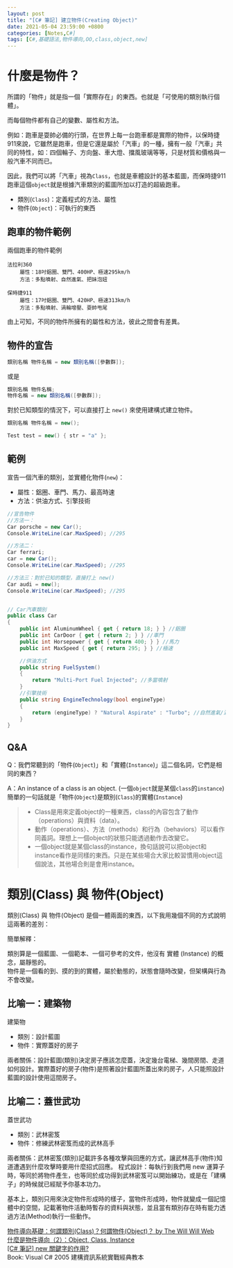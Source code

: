```yaml
---
layout: post
title: "[C# 筆記] 建立物件(Creating Object)"
date: 2021-05-04 23:59:00 +0800
categories: [Notes,C#]
tags: [C#,基礎語法,物件導向,OO,class,object,new]
---
```


# 什麼是物件？
所謂的「物件」就是指一個「實際存在」的東西。也就是「可使用的類別執行個體」。        

而每個物件都有自己的變數、屬性和方法。      

例如：跑車是耍帥必備的行頭，在世界上每一台跑車都是實際的物件，以保時捷911來說，它雖然是跑車，但是它還是屬於「汽車」的一種，擁有一般「汽車」共同的特性，如：四個輪子、方向盤、車大燈、擋風玻璃等等，只是材質和價格與一般汽車不同而已。      

因此，我們可以將「汽車」視為`Class`，也就是車體設計的基本藍圖，而保時捷911跑車這個`object`就是根據汽車類別的藍圖所加以打造的超級跑車。      

- 類別(`Class`)：定義程式的方法、屬性    
- 物件(`Object`)：可執行的東西    

## 跑車的物件範例

兩個跑車的物件範例

```
法拉利360
    屬性：18吋鋁圈、雙門、400HP、極速295km/h
    方法：多點噴射、自然進氣、把妹泡妞

保時捷911
    屬性：17吋鋁圈、雙門、420HP、極速313km/h
    方法：多點噴射、渦輪增壓、耍帥甩尾
```

由上可知，不同的物件所擁有的屬性和方法，彼此之間會有差異。

## 物件的宣告

```c#
類別名稱 物件名稱 = new 類別名稱([參數群]);
```

或是

```c#
類別名稱 物件名稱;
物件名稱 = new 類別名稱([參數群]);
```

對於已知類型的情況下，可以直接打上 `new()` 來使用建構式建立物件。

```c#
類別名稱 物件名稱 = new();
```
```c#
Test test = new() { str = "a" };
```


## 範例

宣告一個汽車的類別，並實體化物件(`new`)：      

- 屬性：鋁圈、車門、馬力、最高時速
- 方法：供油方式、引擎技術

```c#
//宣告物件
//方法一：
Car porsche = new Car();
Console.WriteLine(car.MaxSpeed); //295

//方法二：
Car ferrari;
car = new Car();
Console.WriteLine(car.MaxSpeed); //295

//方法三：對於已知的類型，直接打上 new()
Car audi = new();
Console.WriteLine(car.MaxSpeed); //295


// Car汽車類別
public class Car
{
    public int AluminumWheel { get { return 18; } } //鋁圈
    public int CarDoor { get { return 2; } } //車門
    public int Horsepower { get { return 400; } } //馬力
    public int MaxSpeed { get { return 295; } } //極速

    //供油方式
    public string FuelSystem()
    {
        return "Multi-Port Fuel Injected"; //多當噴射
    }
    //引擎技術
    public string EngineTechnology(bool engineType)
    {
        return (engineType) ? "Natural Aspirate" : "Turbo"; //自然進氣/渦輪增壓
    }
}
```

## Q&A

Q：我們常聽到的「物件(`Object`)」和「實體(`Instance`)」這二個名詞，它們是相同的東西？       

A：An instance of a class is an object. (一個`object`就是某個`class`的`instance`)
簡單的一句話就是「物件(`Object`)是類別(`Class`)的實體(`Instance`)


> - Class是用來定義object的一種東西，class的內容包含了動作（operations）與資料（data）。
> - 動作（operations）、方法（methods）和行為（behaviors）可以看作同義詞。理想上一個object的狀態只能透過動作去改變它。
> - 一個object就是某個class的instance，換句話說可以把object和instance看作是同樣的東西。只是在某些場合大家比較習慣用object這個說法，其他場合則是會用instance。       



# 類別(Class) 與 物件(Object)

類別(Class) 與 物件(Object) 是個一體兩面的東西，以下我用幾個不同的方式說明這兩著的差別：

簡單解釋：      

類別算是一個藍圖、一個範本、一個可參考的文件，他沒有 實體 (Instance) 的概念，屬靜態的。     
物件是一個看的到、摸的到的實體，屬於動態的，狀態會隨時改變，但架構與行為不會改變。      

## 比喻一：建築物

建築物  
- 類別：設計藍圖
- 物件：實際蓋好的房子  

兩者關係：設計藍圖(類別)決定房子應該怎麼蓋，決定幾台電梯、幾間房間、走道如何設計。實際蓋好的房子(物件)是照著設計藍圖所蓋出來的房子，人只能照設計藍圖的設計使用這間房子。

## 比喻二：蓋世武功

蓋世武功
- 類別：武林密笈
- 物件：修練武林密笈而成的武林高手

兩者關係：武林密笈(類別)記載許多各種攻擊與回應的方式，讓武林高手(物件)知道遭遇到什麼攻擊時要用什麼招式回應。
程式設計：每執行到我們用 new 運算子時，等同於將物件產生，也等同於成功得到武林密笈可以開始練功，或是在「建構子」的時候就已經賦予你基本功力。

基本上，類別只用來決定物件形成時的樣子，當物件形成時，物件就變成一個記憶體中的空間，記載著物件活動時暫存的資料與狀態，並且當有類別存在時有能力透過方法(Method)執行一些動作。



[物件導向基礎：何謂類別(Class)？何謂物件(Object)？  by The Will Will Web](https://blog.miniasp.com/post/2009/08/27/OOP-Basis-What-is-class-and-object)    
[什麼是物件導向（2）：Object, Class, Instance](https://teddy-chen-tw.blogspot.com/2012/01/2object-class-instance.html)  
[[C# 筆記] new 關鍵字的作用?](https://riivalin.github.io/posts/2017/02/what-does-the-new-keyword-do/)       
Book: Visual C# 2005 建構資訊系統實戰經典教本 